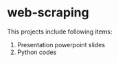 # web-scraping

This projects include following items:
1. Presentation powerpoint slides
2. Python codes
